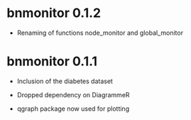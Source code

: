 # bnmonitor 0.1.2

 - Renaming of functions node_monitor and global_monitor
 
# bnmonitor 0.1.1

  - Inclusion of the diabetes dataset
  
  - Dropped dependency on DiagrammeR
  
  - qgraph package now used for plotting
